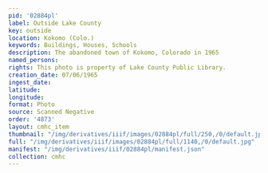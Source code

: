 ```yaml
---
pid: '02884pl'
label: Outside Lake County
key: outside
location: Kokomo (Colo.)
keywords: Buildings, Houses, Schools
description: The abandoned town of Kokomo, Colorado in 1965
named_persons: 
rights: This photo is property of Lake County Public Library.
creation_date: 07/06/1965
ingest_date: 
latitude: 
longitude: 
format: Photo
source: Scanned Negative
order: '4873'
layout: cmhc_item
thumbnail: "/img/derivatives/iiif/images/02884pl/full/250,/0/default.jpg"
full: "/img/derivatives/iiif/images/02884pl/full/1140,/0/default.jpg"
manifest: "/img/derivatives/iiif/02884pl/manifest.json"
collection: cmhc
---
```


